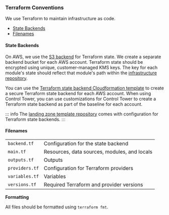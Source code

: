 
### Terraform Conventions

We use Terraform to maintain infrastructure as code.

<div class="toc-macro rbtoc1710773636907">

  - [State Backends](#TerraformConventions-StateBackends)
  - [Filenames](#TerraformConventions-Filenames)

</div>

#### State Backends

On AWS, we use the [S3
backend](https://www.terraform.io/docs/language/settings/backends/s3.html)
for Terraform state. We create a separate backend bucket for each AWS
account. Terraform state should be encrypted using unique,
customer-managed KMS keys. The key for each module's state should
reflect that module's path within the [infrastructure
repository](#infrastructure-repository).

You can use the [Terraform state backend Cloudformation
template](https://github.com/thoughtbot/cloudformation-terraform-state-backend)
to create a secure Terraform state backend for each AWS account. When
using Control Tower, you can use customizations for Control Tower to
create a Terraform state backend as part of the baseline for each
account.

::: info
The [landing zone template
repository](https://github.com/thoughtbot/aws-landing-zone-template) comes with
configuration for Terraform state backends.
:::

#### Filenames

<div class="table-wrap">

|                |                                              |
| -------------- | -------------------------------------------- |
| `backend.tf`   | Configuration for the state backend          |
| `main.tf`      | Resources, data sources, modules, and locals |
| `outputs.tf`   | Outputs                                      |
| `providers.tf` | Configuration for Terraform providers        |
| `variables.tf` | Variables                                    |
| `versions.tf`  | Required Terraform and provider versions     |

</div>

**Formatting**

All files should be formatted using `terraform fmt`.
